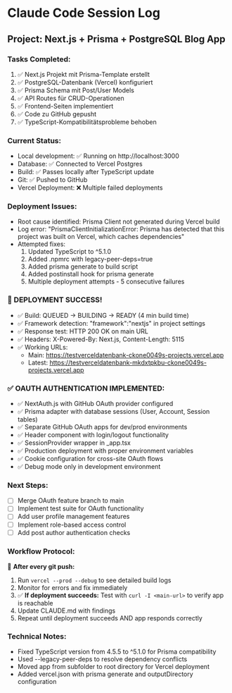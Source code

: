 # Claude Code Session Log

## Project: Next.js + Prisma + PostgreSQL Blog App

### Tasks Completed:
1. ✅ Next.js Projekt mit Prisma-Template erstellt
2. ✅ PostgreSQL-Datenbank (Vercel) konfiguriert
3. ✅ Prisma Schema mit Post/User Models
4. ✅ API Routes für CRUD-Operationen
5. ✅ Frontend-Seiten implementiert
6. ✅ Code zu GitHub gepusht
7. ✅ TypeScript-Kompatibilitätsprobleme behoben

### Current Status:
- Local development: ✅ Running on http://localhost:3000
- Database: ✅ Connected to Vercel Postgres
- Build: ✅ Passes locally after TypeScript update
- Git: ✅ Pushed to GitHub
- Vercel Deployment: ❌ Multiple failed deployments

### Deployment Issues:
- Root cause identified: Prisma Client not generated during Vercel build
- Log error: "PrismaClientInitializationError: Prisma has detected that this project was built on Vercel, which caches dependencies"
- Attempted fixes:
  1. Updated TypeScript to ^5.1.0
  2. Added .npmrc with legacy-peer-deps=true  
  3. Added prisma generate to build script
  4. Added postinstall hook for prisma generate
  5. Multiple deployment attempts - 5 consecutive failures

### 🎉 DEPLOYMENT SUCCESS!
- ✅ Build: QUEUED → BUILDING → READY (4 min build time)
- ✅ Framework detection: "framework":"nextjs" in project settings
- ✅ Response test: HTTP 200 OK on main URL
- ✅ Headers: X-Powered-By: Next.js, Content-Length: 5115
- ✅ Working URLs:
  - Main: https://testverceldatenbank-ckone0049s-projects.vercel.app  
  - Latest: https://testverceldatenbank-mkdxtpkbu-ckone0049s-projects.vercel.app

### ✅ OAUTH AUTHENTICATION IMPLEMENTED:
- ✅ NextAuth.js with GitHub OAuth provider configured
- ✅ Prisma adapter with database sessions (User, Account, Session tables)
- ✅ Separate GitHub OAuth apps for dev/prod environments
- ✅ Header component with login/logout functionality
- ✅ SessionProvider wrapper in _app.tsx
- ✅ Production deployment with proper environment variables
- ✅ Cookie configuration for cross-site OAuth flows
- ✅ Debug mode only in development environment

### Next Steps:
- [ ] Merge OAuth feature branch to main
- [ ] Implement test suite for OAuth functionality
- [ ] Add user profile management features
- [ ] Implement role-based access control
- [ ] Add post author authentication checks

### Workflow Protocol:
🔄 **After every git push:**
1. Run `vercel --prod --debug` to see detailed build logs
2. Monitor for errors and fix immediately
3. ✅ **If deployment succeeds:** Test with `curl -I <main-url>` to verify app is reachable
4. Update CLAUDE.md with findings
5. Repeat until deployment succeeds AND app responds correctly

### Technical Notes:
- Fixed TypeScript version from 4.5.5 to ^5.1.0 for Prisma compatibility
- Used --legacy-peer-deps to resolve dependency conflicts
- Moved app from subfolder to root directory for Vercel deployment
- Added vercel.json with prisma generate and outputDirectory configuration